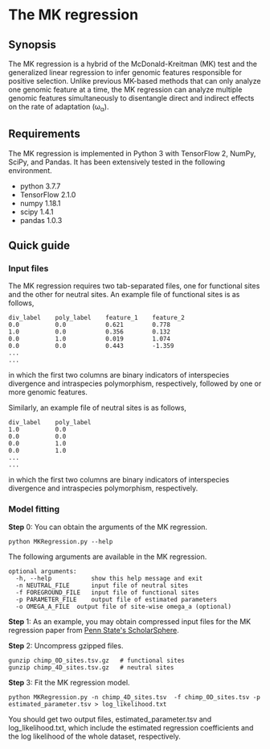 # The MK regression

## Synopsis

The MK regression is a hybrid of the McDonald-Kreitman (MK) test and the generalized linear regression to infer genomic features responsible for positive selection. Unlike previous MK-based methods that can only analyze one genomic feature at a time, the MK regression can analyze multiple genomic features simultaneously to disentangle direct and indirect effects on the rate of adaptation (ω<sub>α</sub>).

## Requirements

The MK regression is implemented in Python 3 with TensorFlow 2, NumPy, SciPy, and Pandas. It has been extensively tested in the following environment.

- python 3.7.7
- TensorFlow 2.1.0
- numpy 1.18.1
- scipy 1.4.1
- pandas 1.0.3

## Quick guide

### Input files

The MK regression requires two tab-separated files, one for functional sites and the other for neutral sites. An example file of functional sites is as follows,
```
div_label    poly_label    feature_1    feature_2
0.0          0.0           0.621        0.778
1.0          0.0           0.356        0.132
0.0          1.0           0.019        1.074
0.0          0.0           0.443        -1.359
...
...
```
in which the first two columns are binary indicators of interspecies divergence and intraspecies polymorphism, respectively, followed by one or more genomic features.

Similarly, an example file of neutral sites is as follows,
```
div_label    poly_label
1.0          0.0
0.0          0.0
0.0          1.0
0.0          1.0
...
...
```
in which the first two columns are binary indicators of interspecies divergence and intraspecies polymorphism, respectively.

### Model fitting

**Step** 0: You can obtain the arguments of the MK regression.
```
python MKRegression.py --help
```

The following arguments are available in the MK regression.
```
optional arguments:
  -h, --help           show this help message and exit
  -n NEUTRAL_FILE      input file of neutral sites
  -f FOREGROUND_FILE   input file of functional sites
  -p PARAMETER_FILE    output file of estimated parameters
  -o OMEGA_A_FILE  output file of site-wise omega_a (optional)
```

**Step** 1: As an example, you may obtain compressed input files for the MK regression paper from [Penn State's ScholarSphere](https://scholarsphere.psu.edu/resources/409ab824-65cf-40de-97e5-fc22dce9ad64). 

**Step** 2: Uncompress gzipped files.
```
gunzip chimp_0D_sites.tsv.gz   # functional sites
gunzip chimp_4D_sites.tsv.gz   # neutral sites
```

**Step** 3: Fit the MK regression model.
```
python MKRegression.py -n chimp_4D_sites.tsv  -f chimp_0D_sites.tsv -p estimated_parameter.tsv > log_likelihood.txt 
```
You should get two output files, estimated_parameter.tsv and log_likelihood.txt, which include the estimated regression coefficients and the log likelihood of the whole dataset, respectively.
